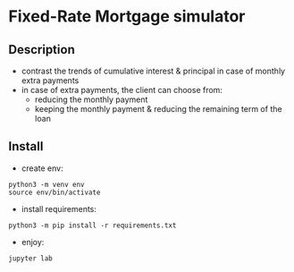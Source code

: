 # Fixed-Rate Mortgage simulator

## Description

* contrast the trends of cumulative interest & principal in case of monthly extra payments 
* in case of extra payments, the client can choose from:
  * reducing the monthly payment 
  * keeping the monthly payment & reducing the remaining term of the loan

## Install

* create env: 
```
python3 -m venv env
source env/bin/activate
```
* install requirements:
```
python3 -m pip install -r requirements.txt
```
* enjoy:
```
jupyter lab
```